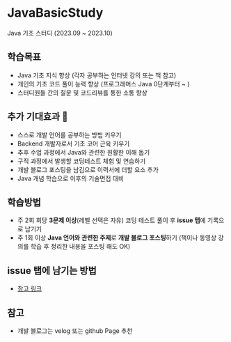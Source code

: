 # JavaBasicStudy
Java 기초 스터디 (2023.09 ~ 2023.10)


## 학습목표
- Java 기초 지식 향상 (각자 공부하는 인터넷 강의 또는 책 참고)
- 개인의 기초 코드 풀이 능력 향상 (프로그래머스 Java 0단계부터 ~ )
- 스터디원들 간의 질문 및 코드리뷰를 통한 소통 향상

## 추가 기대효과 💪
- 스스로 개발 언어를 공부하는 방법 키우기
- Backend 개발자로서 기초 코어 근육 키우기
- 추후 수업 과정에서 Java와 관련한 원활한 이해 돕기
- 구직 과정에서 발생할 코딩테스트 체험 및 연습하기
- 개발 블로그 포스팅을 남김으로 이력서에 더할 요소 추가
- Java 개념 학습으로 이후의 기술면접 대비

## 학습방법
- 주 2회 회당 **3문제 이상**(레벨 선택은 자유) 코딩 테스트 풀이 후 **issue 탭**에 기록으로 남기기
- 주 1회 이상 **Java 언어와 관련한 주제**로 **개발 블로그 포스팅**하기 (책이나 동영상 강의를 학습 후 정리한 내용을 포스팅 해도 OK)

## issue 탭에 남기는 방법
- <a href="https://docs.google.com/document/d/15VJ9jQetZgU0K15xM7IRkCMCGn973iJ_sFVA8iZpZ3U/edit?usp=sharing" target="_blank"> 참고 링크 </a>

## 참고
- 개발 블로그는 velog 또는 github Page 추천
